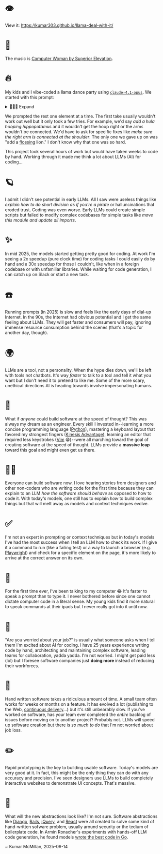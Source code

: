 # 👁️

View it: https://kumar303.github.io/llama-deal-with-it/

# 🎵

The music is [Computer Woman by Superior Elevation](https://www.youtube.com/watch?v=eklqLkyoJWA).

# 🔥

My kids and I vibe-coded a llama dance party using [`claude-4.1-opus`](https://www.anthropic.com/). We started with this prompt:

<details>
<summary>👩🏽‍💻 Expand</summary>

> Create a preact app using tailwind for css. Render a square centered in the viewport with slightly rounded corners. Add a diagnal dark purple to medium pink gradient to the background of the square. Add a pixelated llama in orange. Add a button, also in orange, underneath the llama that says Make the llama dance. When the button gets pressed, put "deal with it" sunglasses on the pixelated llama and make it dance up and down with crude css animation.

</details>

We prompted the rest one element at a time. The first take usually wouldn't work out well but it only took a few tries. For example, we'd say _add a hula hooping hippopotamus_ and it wouldn't get the hoop right or the arms wouldn't be connected. We'd have to ask for specific fixes like _make sure the right arm is connected at the shoulder_. The only one we gave up on was "add a [flossing](<https://en.wikipedia.org/wiki/Floss_(dance)>) lion." I don't know why that one was so hard.

This project took several hours of work but would have taken weeks to code by hand. Working through it made me think a lot about LLMs (AI) for coding...

# 🪐

I admit I didn't see potential in early LLMs. All I saw were useless things like _explain how to do short division as if you're a pirate_ or halluncinations that eroded trust. Coding was even worse. Early LLMs could create simple scripts but failed to modify complex codebases for simple tasks like _move this module and update all imports_.

# ✨

In mid 2025, the models started getting pretty good for coding. At work I'm seeing a 2x speedup (pure clock time) for coding tasks I could easily do by hand and a 30x speedup for those I couldn't, like when in a foreign codebase or with unfamiliar libraries. While waiting for code generation, I can catch up on Slack or start a new task.

# ☎️

Running prompts (in 2025) is slow and feels like the early days of dial-up Internet. In the 90s, the Internet had obvious potential and I get the same feeling about LLMs. They will get faster and consumers will pay, ignoring immense resource consumption behind the scenes (that's a topic for another day, though).

# 🌍

LLMs are a tool, not a personality. When the hype dies down, we'll be left with tools not chatbots. It's way _faster_ to talk to a tool and tell it what you want but I don't need it to pretend to like me. Some of the more scary, unethical directions AI is heading towards involve impersonating humans.

# 🧠

What if _anyone_ could build software at the speed of thought? This was always my dream as an engineer. Every skill I invested in--learning a more concise programming language ([Python](https://www.python.org/)), mastering a keyboard layout that favored my strongest fingers ([Kinesis Advantage](https://kinesis-ergo.com/shop/advantage2/)), learning an editor that required less keystrokes ([Vim](https://www.vim.org/) 😁)--were all marching toward the goal of creating software at the speed of thought. LLMs provide a **massive leap** toward this goal and might even get us there.

# 💃🏼

Everyone can build software now. I love hearing stories from designers and other non-coders who are writing code for the first time because they can explain to an LLM _how the software should behave_ as opposed to how to code it. With today's models, one still has to explain _how_ to build complex things but that will melt away as models and context techniques evolve.

# ✅

I'm not an expert in prompting or context techniques but in today's models I've had the most success when I tell an LLM how to check its work. If I give it a command to run (like a failing test) or a way to launch a browser (e.g. [Playwright](https://playwright.dev/)) and check for a specific element on the page, it's more likely to arrive at the correct answer on its own.

# 📣

For the first time ever, I've been talking to my computer 😂 It's faster to speak a prompt than to type it. I never bothered before since one cannot dictate computer code in a literal sense. My young kids find it more natural to speak commands at their ipads but I never really got into it until now.

# 🌴

"Are you worried about your job?" is usually what someone asks when I tell them I'm excited about AI for coding. I have 25 years experience writing code by hand, architecting and maintaining complex software, leading teams for collaboration, yadda yadda. I'm not worried. I might get paid less (lol) but I foresee software companies just **doing more** instead of reducing their workforces.

# 🐛

Hand written software takes a ridiculous amount of time. A small team often works for weeks or months on a feature. It has evolved a lot (publishing to the Web, [continuous delivery](https://en.wikipedia.org/wiki/Continuous_delivery)...) but it's still unbearably slow. If you've worked on software, has your team ever completed the _entire_ backlog of issues before moving on to another project? Probably not. LLMs will speed up software creation but there is _so much to do_ that I'm not worried about job loss.

# ✏️

Rapid prototyping is the key to building usable software. Today's models are very good at it. In fact, this might be the only thing they can do with any accuracy and precision. I've seen designers use LLMs to build completely interactive websites to demonstrate UI concepts. That's massive.

# 🔗

What will the new abstractions look like? I'm not sure. Software abstractions like [Django](https://www.djangoproject.com/), [Rails](https://rubyonrails.org/), [jQuery](https://jquery.com/), and [React](https://react.dev/) were all created to solve some kind of hand-written sofware problem, usually around security or the tedium of boilerplate code. In Armin Ronacher's experiments with hands-off LLM code generation, he found models [wrote the best code in Go](https://lucumr.pocoo.org/2025/6/12/agentic-coding/).

\~ Kumar McMillan, 2025-09-14

